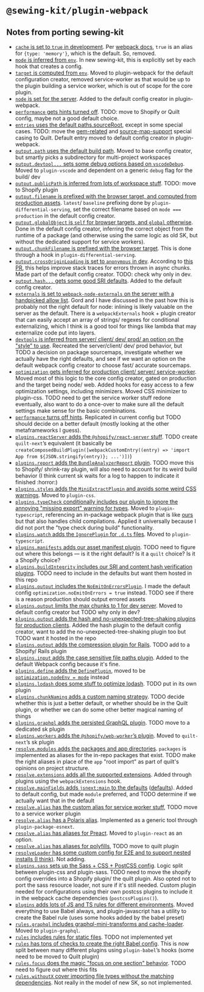 # `@sewing-kit/plugin-webpack`

## Notes from porting sewing-kit

- [`cache` is set to `true` in development](https://github.com/Shopify/sewing-kit/blob/1c5e7acd53786fa7530c60e3d9cdeb39e9433896/packages/sewing-kit/src/tools/webpack/config/index.ts#L82). Per [webpack docs](https://webpack.js.org/configuration/other-options/#cache), `true` is an alias for `{type: 'memory'}`, which is the default. So, removed.
- [`mode` is inferred from `env`](https://github.com/Shopify/sewing-kit/blob/1c5e7acd53786fa7530c60e3d9cdeb39e9433896/packages/sewing-kit/src/tools/webpack/config/index.ts#L83). In new sewing-kit, this is explicitly set by each hook that creates a config.
- [`target` is computed from `env`](https://github.com/Shopify/sewing-kit/blob/1c5e7acd53786fa7530c60e3d9cdeb39e9433896/packages/sewing-kit/src/tools/webpack/config/index.ts#L84-L88). Moved to plugin-webpack for the default configuration creator, removed service-worker as that would be up to the plugin building a service worker, which is out of scope for the core plugin.
- [`node` is set for the server](https://github.com/Shopify/sewing-kit/blob/1c5e7acd53786fa7530c60e3d9cdeb39e9433896/packages/sewing-kit/src/tools/webpack/config/index.ts#L89-L95). Added to the default config creator in plugin-webpack.
- [`performance` gets hints turned off](https://github.com/Shopify/sewing-kit/blob/1c5e7acd53786fa7530c60e3d9cdeb39e9433896/packages/sewing-kit/src/tools/webpack/config/index.ts#L108). TODO: move to Shopify or Quilt config, maybe not a good default choice.
- [`entries` uses the default paths.sourceRoot](https://github.com/Shopify/sewing-kit/blob/1c5e7acd53786fa7530c60e3d9cdeb39e9433896/packages/sewing-kit/src/tools/webpack/config/entry.ts#L13), except in some special cases. TODO: move the [gem-related](https://github.com/Shopify/sewing-kit/blob/1c5e7acd53786fa7530c60e3d9cdeb39e9433896/packages/sewing-kit/src/tools/webpack/config/entry.ts#L20-L22) and [source-map-support](https://github.com/Shopify/sewing-kit/blob/1c5e7acd53786fa7530c60e3d9cdeb39e9433896/packages/sewing-kit/src/tools/webpack/config/entry.ts#L13) special casing to Quilt. Default entry moved to default config creator in plugin-webpack.
- [`output.path` uses the default build path](https://github.com/Shopify/sewing-kit/blob/1c5e7acd53786fa7530c60e3d9cdeb39e9433896/packages/sewing-kit/src/tools/webpack/config/output.ts#L27). Moved to base config creator, but smartly picks a subdirectory for multi-project workspaces
- [`output.devtool...` sets some debug options based on `vscodeDebug`](https://github.com/Shopify/sewing-kit/blob/1c5e7acd53786fa7530c60e3d9cdeb39e9433896/packages/sewing-kit/src/tools/webpack/config/output.ts#L13-L19). Moved to `plugin-vscode` and dependent on a generic `debug` flag for the build/ dev
- [`output.publicPath` is inferred from lots of workspace stuff](https://github.com/Shopify/sewing-kit/blob/1c5e7acd53786fa7530c60e3d9cdeb39e9433896/packages/sewing-kit/src/tools/webpack/config/output.ts#L28). TODO: move to Shopify plugin
- [`output.filename` is prefixed with the browser target, and computed from production assets](https://github.com/Shopify/sewing-kit/blob/1c5e7acd53786fa7530c60e3d9cdeb39e9433896/packages/sewing-kit/src/tools/webpack/config/output.ts#L29-L33). `latest`/ `baseline` prefixing done by `plugin-differential-serving`, set the correct filename based on `mode === production` in the default config creator.
- [`output.globalObject` is `self` for browser targets, and `global` otherwise](https://github.com/Shopify/sewing-kit/blob/1c5e7acd53786fa7530c60e3d9cdeb39e9433896/packages/sewing-kit/src/tools/webpack/config/output.ts#L34). Done in the default config creator, inferring the correct object from the runtime of a package (and otherwise using the same logic as old SK, but without the dedicated support for service workers).
- [`output.chunkFilename` is prefixed with the browser target](https://github.com/Shopify/sewing-kit/blob/1c5e7acd53786fa7530c60e3d9cdeb39e9433896/packages/sewing-kit/src/tools/webpack/config/output.ts#L34). This is done through a hook in `plugin-differential-serving`.
- [`output.crossOriginLoading` is set to `anonymous` in dev](https://github.com/Shopify/sewing-kit/blob/1c5e7acd53786fa7530c60e3d9cdeb39e9433896/packages/sewing-kit/src/tools/webpack/config/output.ts#L36). According to [this PR](https://github.com/Shopify/sewing-kit/commit/505da21e90d72355d0aadbef9ccafe3959454710), this helps improve stack traces for errors thrown in async chunks. Made part of the default config creator. TODO: check why only in dev.
- [`output.hash...` gets some good SRI defaults](https://github.com/Shopify/sewing-kit/blob/1c5e7acd53786fa7530c60e3d9cdeb39e9433896/packages/sewing-kit/src/tools/webpack/config/output.ts#L38-L39). Added to the default config creator.
- [`externals` is set to `webpack-node-externals` on the server with a handpicked allow list](https://github.com/Shopify/sewing-kit/blob/1c5e7acd53786fa7530c60e3d9cdeb39e9433896/packages/sewing-kit/src/tools/webpack/config/externals.ts). Gord and I have discussed in the past how this is probably not the right default for node: inlining is likely valuable on the server as the default. There is a `webpackExternals` hook + plugin creator that can easily accept an array of strings/ regexes for conditional externalizing, which I think is a good tool for things like lambda that may externalize code put into layers.
- [`devtools` is inferred from server/ client/ dev/ prod/ an option on the "style" to use](https://github.com/Shopify/sewing-kit/blob/1c5e7acd53786fa7530c60e3d9cdeb39e9433896/packages/sewing-kit/src/tools/webpack/config/devtool.ts). Recreated the server/client/ dev/ prod behavior, but TODO a decision on package sourcemaps, investigate whether we actually have the right defaults, and see if we want an option on the default webpack config creator to choose fast/ accurate sourcemaps.
- [`optimization` gets inferred for production client/ server/ service-worker](https://github.com/Shopify/sewing-kit/blob/1c5e7acd53786fa7530c60e3d9cdeb39e9433896/packages/sewing-kit/src/tools/webpack/config/optimization.ts). Moved most of this logic to the core config creator, gated on production and the target being node/ web. Added hooks for easy access to a few optimization settings, including minimizers. Moved CSS minimizer to plugin-css. TODO need to get the service worker stuff redone eventually, also want to do a once-over to make sure all the default settings make sense for the basic combinations.
- [`performance` turns off hints](https://github.com/Shopify/sewing-kit/blob/1c5e7acd53786fa7530c60e3d9cdeb39e9433896/packages/sewing-kit/src/tools/webpack/config/index.ts#L108). Replicated in current config but TODO should decide on a better default (mostly looking at the other metaframeworks I guess).
- [`plugins.reactServer` adds the `@shopify/react-server` stuff](https://github.com/Shopify/sewing-kit/blob/1c5e7acd53786fa7530c60e3d9cdeb39e9433896/packages/sewing-kit/src/tools/webpack/config/plugins.ts#L31-L36). TODO create `quilt-next`’s equivalent (it basically be `createComposedBuildPlugin([webpackCustomEntry((entry) => 'import App from ${JSON.stringify(entry)}; ...')])`)
- [`plugins.report` adds the `BundleAnalyzerReport` plugin](https://github.com/Shopify/sewing-kit/blob/1c5e7acd53786fa7530c60e3d9cdeb39e9433896/packages/sewing-kit/src/tools/webpack/config/plugins.ts#L38-L51). TODO move this to Shopify/ shrink-ray plugin, will also need to account for its weird build behavior (I think current sk waits for a log to happen to indicate it finished :horror:)
- [`plugins.styles` adds the `MiniExtractPlugin` and avoids some weird CSS warnings](https://github.com/Shopify/sewing-kit/blob/1c5e7acd53786fa7530c60e3d9cdeb39e9433896/packages/sewing-kit/src/tools/webpack/config/plugins.ts#L53-L71). Moved to `plugin-css`.
- [`plugins.typeCheck` conditionally includes our plugin to ignore the annoying "missing export" warning for types](https://github.com/Shopify/sewing-kit/blob/1c5e7acd53786fa7530c60e3d9cdeb39e9433896/packages/sewing-kit/src/tools/webpack/config/plugins.ts#L73-L86). Moved to `plugin-typescript`, referencing an in-package webpack plugin that is like [ours](https://github.com/Shopify/sewing-kit/blob/1c5e7acd53786fa7530c60e3d9cdeb39e9433896/packages/webpack-ignore-typescript-export-warnings-plugin/src/index.ts) but that also handles child compilations. Applied it universally because I did not port the "type check during build" functionality.
- [`plugins.watch` adds the `IgnorePlugin` for `.d.ts` files](https://github.com/Shopify/sewing-kit/blob/1c5e7acd53786fa7530c60e3d9cdeb39e9433896/packages/sewing-kit/src/tools/webpack/config/plugins.ts#L88-L90). Moved to `plugin-typescript`.
- [`plugins.manifests` adds our asset manifest plugin](https://github.com/Shopify/sewing-kit/blob/1c5e7acd53786fa7530c60e3d9cdeb39e9433896/packages/sewing-kit/src/tools/webpack/config/plugins.ts#L92-L132). TODO need to figure out where this belongs — is it the right default? Is it a `quilt` choice? Is it a Shopify choice?
- [`plugins.buildIntegrity` includes our SRI and content hash verification plugins](https://github.com/Shopify/sewing-kit/blob/1c5e7acd53786fa7530c60e3d9cdeb39e9433896/packages/sewing-kit/src/tools/webpack/config/plugins.ts#L134-L150). TODO need to include in the defaults but want them hosted in this repo
- [`plugins.output` includes the `NoEmitOnErrorsPlugin`](https://github.com/Shopify/sewing-kit/blob/1c5e7acd53786fa7530c60e3d9cdeb39e9433896/packages/sewing-kit/src/tools/webpack/config/plugins.ts#L155). I made the default config `optimization.noEmitOnErrors = true` instead. TODO see if there is a reason production should output errored assets
- [`plugins.output` limits the max chunks to 1 for dev server](https://github.com/Shopify/sewing-kit/blob/1c5e7acd53786fa7530c60e3d9cdeb39e9433896/packages/sewing-kit/src/tools/webpack/config/plugins.ts#L156-L159). Moved to default config creator but TODO why only in dev?
- [`plugins.output` adds the hash and no-unexpected-tree-shaking plugins for production clients](https://github.com/Shopify/sewing-kit/blob/1c5e7acd53786fa7530c60e3d9cdeb39e9433896/packages/sewing-kit/src/tools/webpack/config/plugins.ts#L160-L163). Added the hash plugin to the default config creator, want to add the no-unexpected-tree-shaking plugin too but TODO want it hosted in the repo
- [`plugins.output` adds the compression plugin for Rails](https://github.com/Shopify/sewing-kit/blob/1c5e7acd53786fa7530c60e3d9cdeb39e9433896/packages/sewing-kit/src/tools/webpack/config/plugins.ts#L169-L171). TODO add to a Shopify/ Rails plugin
- [`plugins.input` adds the case sensitive file paths plugin](https://github.com/Shopify/sewing-kit/blob/1c5e7acd53786fa7530c60e3d9cdeb39e9433896/packages/sewing-kit/src/tools/webpack/config/plugins.ts#L176-L178). Added to the default Webpack config because it's fine.
- [`plugins.define` adds the `DefinePlugin`](https://github.com/Shopify/sewing-kit/blob/1c5e7acd53786fa7530c60e3d9cdeb39e9433896/packages/sewing-kit/src/tools/webpack/config/plugins.ts#L180-L185), moved to be [`optimization.nodeEnv = mode`](https://webpack.js.org/configuration/optimization/#optimizationnodeenv) instead
- [`plugins.lodash` does some stuff to optimize lodash](https://github.com/Shopify/sewing-kit/blob/1c5e7acd53786fa7530c60e3d9cdeb39e9433896/packages/sewing-kit/src/tools/webpack/config/plugins.ts#L187-L206). TODO put in its own plugin
- [`plugins.chunkNaming` adds a custom naming strategy](https://github.com/Shopify/sewing-kit/blob/1c5e7acd53786fa7530c60e3d9cdeb39e9433896/packages/sewing-kit/src/tools/webpack/config/plugins.ts#L208-L232). TODO decide whether this is just a better default, or whether should be in the Quilt plugin, or whether we can do some other better magical naming of things
- [`plugins.graphql` adds the persisted GraphQL plugin](https://github.com/Shopify/sewing-kit/blob/1c5e7acd53786fa7530c60e3d9cdeb39e9433896/packages/sewing-kit/src/tools/webpack/config/plugins.ts#L234-L240). TODO move to a dedicated sk plugin
- [`plugins.workers` adds the `@shopify/web-worker`’s plugin](https://github.com/Shopify/sewing-kit/blob/1c5e7acd53786fa7530c60e3d9cdeb39e9433896/packages/sewing-kit/src/tools/webpack/config/plugins.ts#L242-L253). Moved to `quilt-next`’s sk plugin
- [`resolve.modules` adds the packages and app directories](https://github.com/Shopify/sewing-kit/blob/1c5e7acd53786fa7530c60e3d9cdeb39e9433896/packages/sewing-kit/src/tools/webpack/config/resolve.ts#L21). `packages` is implemented as aliases for the in-repo packages that exist. TODO make the right aliases in place of the `app` "root import" as part of quilt's opinions on project structure.
- [`resolve.extensions` adds all the supported extensions](https://github.com/Shopify/sewing-kit/blob/1c5e7acd53786fa7530c60e3d9cdeb39e9433896/packages/sewing-kit/src/tools/webpack/config/resolve.ts#L22-L30). Added through plugins using the `webpackExtensions` hook.
- [`resolve.mainFields` adds `jsnext:main` to the defaults](https://github.com/Shopify/sewing-kit/blob/1c5e7acd53786fa7530c60e3d9cdeb39e9433896/packages/sewing-kit/src/tools/webpack/config/resolve.ts#L31-L35) ([defaults](https://webpack.js.org/configuration/resolve/#resolvemainfields)). Added to default config, but made `module` preferred, and TODO determine if we actually want that in the default
- [`resolve.alias` has the custom alias for service worker stuff](https://github.com/Shopify/sewing-kit/blob/1c5e7acd53786fa7530c60e3d9cdeb39e9433896/packages/sewing-kit/src/tools/webpack/config/resolve.ts#L38-L44), TODO move to a service worker plugin
- [`resolve.alias` has a Polaris alias](https://github.com/Shopify/sewing-kit/blob/1c5e7acd53786fa7530c60e3d9cdeb39e9433896/packages/sewing-kit/src/tools/webpack/config/resolve.ts#L45-L50). Implemented as a generic tool through `plugin-package-esnext`.
- [`resolve.alias` has aliases for Preact](https://github.com/Shopify/sewing-kit/blob/1c5e7acd53786fa7530c60e3d9cdeb39e9433896/packages/sewing-kit/src/tools/webpack/config/resolve.ts#L51-L55). Moved to `plugin-react` as an option.
- [`resolve.alias` has aliases for polyfills](https://github.com/Shopify/sewing-kit/blob/1c5e7acd53786fa7530c60e3d9cdeb39e9433896/packages/sewing-kit/src/tools/webpack/config/resolve.ts#L56), TODO move to quilt plugin
- [`resolveLoader` has some custom config for E2E and to support nested installs (I think)](https://github.com/Shopify/sewing-kit/blob/1c5e7acd53786fa7530c60e3d9cdeb39e9433896/packages/sewing-kit/src/tools/webpack/config/index.ts#L153-L159). Not adding.
- [`plugins.sass` sets up the Sass + CSS + PostCSS config](https://github.com/Shopify/sewing-kit/blob/1c5e7acd53786fa7530c60e3d9cdeb39e9433896/packages/sewing-kit/src/tools/webpack/config/rules.ts#L30-L107). Logic split between plugin-css and plugin-sass. TODO need to move the shopify config overrides into a Shopify plugin/ the quilt plugin. Also opted not to port the sass resource loader, not sure if it's still needed. Custom plugin needed for configurations using their own postcss plugins to include it in the webpack cache dependencies (`postcssPlugins()`).
- [`plugins` adds lots of JS and TS rules for different environments](https://github.com/Shopify/sewing-kit/blob/1c5e7acd53786fa7530c60e3d9cdeb39e9433896/packages/sewing-kit/src/tools/webpack/config/rules.ts#L324-L518). Moved everything to use Babel always, and plugin-javascript has a utility to create the Babel rule (uses some hooks added by the babel preset)
- [`rules.graphql` includes graphql-mini-transforms and cache-loader](https://github.com/Shopify/sewing-kit/blob/1c5e7acd53786fa7530c60e3d9cdeb39e9433896/packages/sewing-kit/src/tools/webpack/config/rules.ts#L520-L541). Moved to `plugin-graphql`.
- [`rules` includes rules for static files](https://github.com/Shopify/sewing-kit/blob/1c5e7acd53786fa7530c60e3d9cdeb39e9433896/packages/sewing-kit/src/tools/webpack/config/rules.ts#L109-L214). TODO not implemented yet
- [`rules` has tons of checks to create the right Babel config](https://github.com/Shopify/sewing-kit/blob/1c5e7acd53786fa7530c60e3d9cdeb39e9433896/packages/sewing-kit/src/tools/webpack/config/rules.ts#L216-L322). This is now split between many different plugins using `plugin-babel`’s hooks (some need to be moved to Quilt plugin)
- [`rules.focus` does the magic "focus on one section" behavior](https://github.com/Shopify/sewing-kit/blob/1c5e7acd53786fa7530c60e3d9cdeb39e9433896/packages/sewing-kit/src/tools/webpack/config/rules.ts#L543-L571). TODO need to figure out where this fits
- [`rules.withoutX` cover importing file types without the matching dependencies](https://github.com/Shopify/sewing-kit/blob/1c5e7acd53786fa7530c60e3d9cdeb39e9433896/packages/sewing-kit/src/tools/webpack/config/rules.ts#L573-L596). Not really in the model of new SK, so not implemented.
